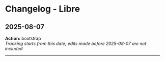 # Changelog - Libre

## 2025-08-07
**Action:** bootstrap  
*Tracking starts from this date; edits made before 2025-08-07 are not included.*

---
